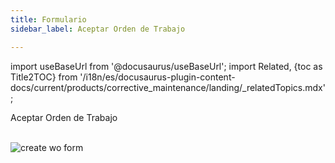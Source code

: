 ```yaml
---
title: Formulario
sidebar_label: Aceptar Orden de Trabajo

---
```


import useBaseUrl from '@docusaurus/useBaseUrl'; 
import Related, {toc as Title2TOC} from '/i18n/es/docusaurus-plugin-content-docs/current/products/corrective_maintenance/landing/_relatedTopics.mdx'; 

<span className="hero__title">Aceptar Orden de Trabajo</span>
<br/>
<br/>

<div className="img_sizing_small">

![create wo form](/img/productos_es/products_form_create_wo_cm.png)

</div>